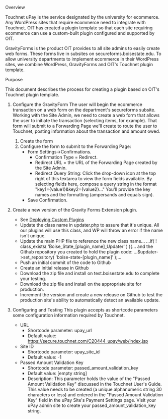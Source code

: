 Overview

Touchnet uPay is the service designated by the university for ecommerce. Any WordPress sites that require ecommerce need to integrate with Touchnet. OIT has created a plugin template so that each site requiring ecommerce can use a custom-built plugin configured and supported by OIT.

GravityForms is the product OIT provides to all site admins to easily create web forms. These forms live in subsites on secureforms.boisestate.edu. To allow university departments to implement ecommerce in their WordPress sites, we combine WordPress, GravityForms and OIT's Touchnet plugin template.

Purpose

This document describes the process for creating a plugin based on OIT's Touchnet plugin template.

1. Configure the GravityForm
The user will begin the ecommerce transaction on a web form on the department's secureforms subsite. Working with the Site Admin, we need to create a web form that allows the user to initiate the transaction (selecting items, for example). That form will submit to a Forwarding Page we'll create to route the user to Touchnet, posting information about the transaction and amount owed.

	1. Create the form
	1. Configure the form to submit to the Forwarding Page:
		- Form Settings->Confirmations. 
			- Confirmation Type = Redirect.
			- Redirect URL = the URL of the Forwarding Page created by the Site Admin.
			- Redirect Query String: Click the drop-down icon at the top right of this textarea to view the form fields available. By selecting fields here, 
compose a query string in the format "key1={value1}&key2={value2}..." You'll provide the key names and the formatting (ampersands and equals sign).
		- Save Confirmation.  
1. Create a new version of the Gravity Forms Extension plugin.
	- See [Deploying Custom Plugins](https://sites.google.com/a/boisestate.edu/wordpress-support/home/boise-state-custom-plugins/deploying-custom-plugins)
	- Update the class name in updater.php to assure that it's unique. All our plugins will use this class, and WP will throw an error if the 
 name isn't unique.
	- Update the main PHP file to reference the new class name...
  ...if( ! class_exists( 'Boise_State_[plugin_name]_Updater' ) ){...
  and the Github repository you created to hold the plugin code:
  ...$updater->set_repository( 'boise-state-[plugin_name]' );...
	- Push an initial commit of the code to Github
	- Create an initial release in Github
	- Download the zip file and install on test.boisestate.edu to complete your testing.
	- Download the zip file and install on the appropriate site for production.
	- Increment the version and create a new release on Github to test the production site's ability to automatically detect an available update.
1. Configuring and Testing
This plugin accepts as shortcode parameters some configuration information required by Touchnet.
	- URL
		- Shortcode parameter: upay_url
		- Default value: https://secure.touchnet.com/C20444_upay/web/index.jsp
	- Site ID
		- Shortcode parameter: upay_site_id
		- Default value: -1
	- Passed Amount Validation Key
		- Shortcode parameter: passed_amount_validation_key
		- Default value: [empty string]
		- Description: This parameter holds the value of the "Passed Amount Validation Key" discussed in the Touchnet User's Guide. 
	This value needs to be created (a unique alphanumeric string 30 characters or less) and entered in the "Passed Amount Validation Key" field in the uPay Site's Payment Settings page. Visit your uPay admin site to create your passed_amount_validation_key string.